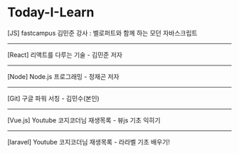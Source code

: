 # Today-I-Learn

[JS]
fastcampus 김민준 강사 : 벨로퍼트와 함께 하는 모던 자바스크립트

---

[React]
리액트를 다루는 기술 - 김민준 저자

---

[Node]
Node.js 프로그래밍 - 정재곤 저자

---

[Git]
구글 파워 서칭 - 김민수(본인)

---

[Vue.js]
Youtube 코지코더님 재생목록 - 뷰js 기초 익히기

---

[laravel]
Youtube 코지코더님 재생목록 - 라라벨 기초 배우기!
